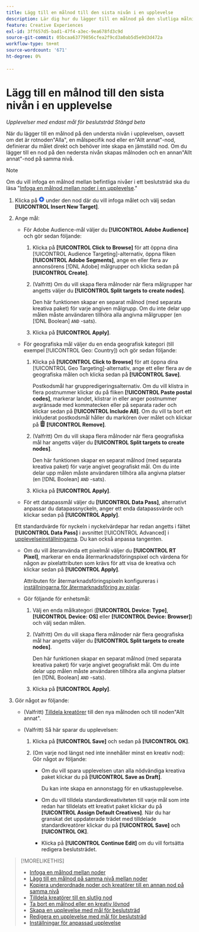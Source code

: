 ```yaml
---
title: Lägg till en målnod till den sista nivån i en upplevelse
description: Lär dig hur du lägger till en målnod på den slutliga målnivån i en annonsupplevelse.
feature: Creative Experiences
exl-id: 3ff657d5-bad1-47f4-a3ec-9ea678fd3c9d
source-git-commit: 05bcaa63779856cfea2f9cd3a0ab5d5e9d3d472a
workflow-type: tm+mt
source-wordcount: '671'
ht-degree: 0%

---
```


# Lägg till en målnod till den sista nivån i en upplevelse

*Upplevelser med endast mål för beslutsträd*
*Stängd beta*

När du lägger till en målnod på den understa nivån i upplevelsen, oavsett om det är rotnoden&quot;Alla&quot;, en målspecifik nod eller en&quot;Allt annat&quot;-nod, definierar du målet direkt och behöver inte skapa en jämställd nod. Om du lägger till en nod på den nedersta nivån skapas målnoden och en annan&quot;Allt annat&quot;-nod på samma nivå.

>[!NOTE]
>
>Om du vill infoga en målnod mellan befintliga nivåer i ett beslutsträd ska du läsa &quot;[Infoga en målnod mellan noder i en upplevelse](experience-target-node-add-inner.md).&quot;

<!-- 1. [ways to get to the decision tree] -->

1. Klicka på ![Lägg till](/help/creative/assets/add.png "Lägg till") under den nod där du vill infoga målet och välj sedan **[!UICONTROL Insert New Target]**.

1. Ange mål:

   * För Adobe Audience-mål väljer du **[!UICONTROL Adobe Audience]** och gör sedan följande:

      1. Klicka på **[!UICONTROL Click to Browse]** för att öppna dina [!UICONTROL Audience Targeting]-alternativ, öppna fliken **[!UICONTROL Adobe Segments]**, ange en eller flera av annonsörens [!DNL Adobe] målgrupper och klicka sedan på **[!UICONTROL Create]**.

      1. (Valfritt) Om du vill skapa flera målnoder när flera målgrupper har angetts väljer du **[!UICONTROL Split targets to create nodes]**.

         Den här funktionen skapar en separat målnod (med separata kreativa paket) för varje angiven målgrupp. Om du inte delar upp målen måste användaren tillhöra alla angivna målgrupper (en [!DNL Boolean] `AND` -sats).

      1. Klicka på **[!UICONTROL Apply]**.

   * För geografiska mål väljer du en enda geografisk kategori (till exempel [!UICONTROL Geo: Country]) och gör sedan följande:

      1. Klicka på **[!UICONTROL Click to Browse]** för att öppna dina [!UICONTROL Geo Targeting]-alternativ, ange ett eller flera av de geografiska målen och klicka sedan på **[!UICONTROL Save]**.

         Postkodsmål har gruppredigeringsalternativ. Om du vill klistra in flera postnummer klickar du på fliken **[!UICONTROL Paste postal codes]**, markerar landet, klistrar in eller anger postnummer avgränsade med kommatecken eller på separata rader och klickar sedan på **[!UICONTROL Include All]**. Om du vill ta bort ett inkluderat postkodsmål håller du markören över målet och klickar på ![Ta bort](/help/creative/assets/delete.png "Ta bort") **[!UICONTROL Remove]**.

      1. (Valfritt) Om du vill skapa flera målnoder när flera geografiska mål har angetts väljer du **[!UICONTROL Split targets to create nodes]**.

         Den här funktionen skapar en separat målnod (med separata kreativa paket) för varje angivet geografiskt mål. Om du inte delar upp målen måste användaren tillhöra alla angivna platser (en [!DNL Boolean] `AND` -sats).

      1. Klicka på **[!UICONTROL Apply]**.

   * För ett datapassmål väljer du **[!UICONTROL Data Pass]**, alternativt anpassar du datapassnyckeln, anger ett enda datapassvärde och klickar sedan på **[!UICONTROL Apply]**.

   Ett standardvärde för nyckeln i nyckelvärdepar har redan angetts i fältet **[!UICONTROL Data Pass]** i avsnittet [!UICONTROL Advanced] i [upplevelseinställningarna](experience-settings-targeting.md). Du kan också anpassa tangenten.

   * Om du vill återanvända ett pixelmål väljer du **[!UICONTROL RT Pixel]**, markerar en enda återmarknadsföringspixel och värdena för någon av pixelattributen som krävs för att visa de kreativa och klickar sedan på **[!UICONTROL Apply]**.

     Attributen för återmarknadsföringspixeln konfigureras i [inställningarna för återmarknadsföring av pixlar](/help/creative/pixels/retargeting-pixel-manage.md).

   * Gör följande för enhetsmål:

      1. Välj en enda målkategori (**[!UICONTROL Device: Type]**, **[!UICONTROL Device: OS]** eller **[!UICONTROL Device: Browser]**) och välj sedan målen.

      1. (Valfritt) Om du vill skapa flera målnoder när flera geografiska mål har angetts väljer du **[!UICONTROL Split targets to create nodes]**.

         Den här funktionen skapar en separat målnod (med separata kreativa paket) för varje angivet geografiskt mål. Om du inte delar upp målen måste användaren tillhöra alla angivna platser (en [!DNL Boolean] `AND` -sats).

      1. Klicka på **[!UICONTROL Apply]**.

1. Gör något av följande:

   * (Valfritt) [Tilldela kreatörer](experience-assign-creative-bundles.md) till den nya målnoden och till noden&quot;Allt annat&quot;.

   * (Valfritt) Så här sparar du upplevelsen:

      1. Klicka på **[!UICONTROL Save]** och sedan på **[!UICONTROL OK]**.

      1. (Om varje nod längst ned inte innehåller minst en kreativ nod): Gör något av följande:

         * Om du vill spara upplevelsen utan alla nödvändiga kreativa paket klickar du på **[!UICONTROL Save as Draft]**.

           Du kan inte skapa en annonstagg för en utkastupplevelse.

         * Om du vill tilldela standardkreativiteten till varje mål som inte redan har tilldelats ett kreativt paket klickar du på **[!UICONTROL Assign Default Creatives]**. När du har granskat det uppdaterade trädet med tilldelade standardkreatörer klickar du på **[!UICONTROL Save]** och **[!UICONTROL OK]**.

         * Klicka på **[!UICONTROL Continue Edit]** om du vill fortsätta redigera beslutsträdet.

>[!MORELIKETHIS]
>
>* [Infoga en målnod mellan noder](experience-target-node-add-inner.md)
>* [Lägg till en målnod på samma nivå mellan noder](experience-target-node-add-sibling.md)
>* [Kopiera underordnade noder och kreatörer till en annan nod på samma nivå](experience-target-node-copy.md)
>* [Tilldela kreatörer till en slutlig nod](experience-assign-creative-bundles.md)
>* [Ta bort en målnod eller en kreativ lövnod](/help/creative/experiences/experience-target-node-delete.md)
>* [Skapa en upplevelse med mål för beslutsträd](experience-create-targeting.md)
>* [Redigera en upplevelse med mål för beslutsträd](experience-edit-targeting.md)
>* [Inställningar för anpassad upplevelse](experience-settings-targeting.md)
